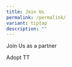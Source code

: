 ```yaml
---
title: Join Us
permalink: /permalink/
variant: tiptap
description: ""
---
```

<p>Join Us as a partner </p><p></p><p>Adopt TT</p>